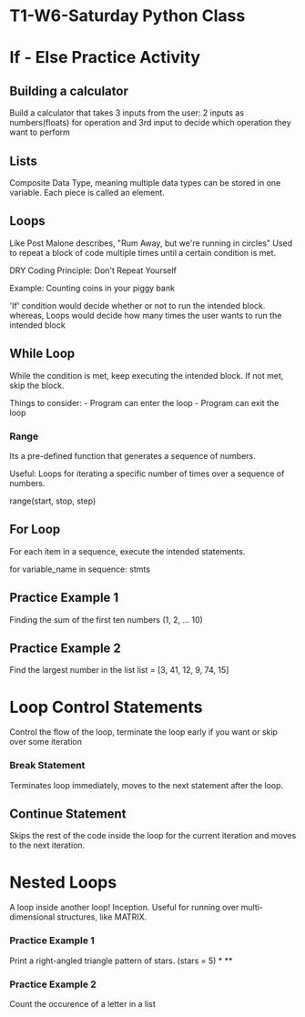 # T1-W6-Saturday Python Class 

# If - Else Practice Activity 

## Building a calculator 
Build a calculator that takes 3 inputs from the user: 2 inputs as numbers(floats) for operation and 3rd input to decide which operation they want to perform

## Lists
Composite Data Type, meaning multiple data types can be stored in one variable. Each piece is called an element.

## Loops
Like Post Malone describes, "Rum Away, but we're running in circles" Used to repeat a block of code multiple times until a certain condition is met.

DRY Coding Principle: Don't Repeat Yourself

Example: Counting coins in your piggy bank

'If' condition would decide whether or not to run the intended block. whereas, Loops would decide how many times the user wants to run the intended block

## While Loop
While the condition is met, keep executing the intended block. If not met, skip the block.

Things to consider: - Program can enter the loop - Program can exit the loop

### Range
Its a pre-defined function that generates a sequence of numbers.

Useful: Loops for iterating a specific number of times over a sequence of numbers.

range(start, stop, step)

## For Loop 
For each item in a sequence, execute the intended statements.

for variable_name in sequence: stmts

## Practice Example 1
Finding the sum of the first ten numbers (1, 2, ... 10)

## Practice Example 2 
Find the largest number in the list list = [3, 41, 12, 9, 74, 15]

# Loop Control Statements
Control the flow of the loop, terminate the loop early if you want or skip over some iteration

### Break Statement
Terminates loop immediately, moves to the next statement after the loop.

## Continue Statement
Skips the rest of the code inside the loop for the current iteration and moves to the next iteration.

# Nested Loops
A loop inside another loop! Inception. Useful for running over multi-dimensional structures, like MATRIX.

### Practice Example 1
Print a right-angled triangle pattern of stars. (stars = 5) * **

### Practice Example 2
Count the occurence of a letter in a list